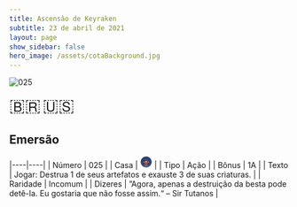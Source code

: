 ```yaml
---
title: Ascensão de Keyraken
subtitle: 23 de abril de 2021
layout: page
show_sidebar: false
hero_image: /assets/cotaBackground.jpg
---
```


![025](https://cards-keyforge.s3.eu-north-1.amazonaws.com/media/pt/rotk/025.png)

<span title="Português" style="font-size: 32px;cursor: pointer;" onclick="javascript:document.querySelector('img[alt=\'025\']').src=document.querySelector('img[alt=\'025\']').src.replace(/media\/[^/]+/, 'media/pt')">🇧🇷</span>
<span title="English" style="font-size: 32px;cursor: pointer;" onclick="javascript:document.querySelector('img[alt=\'025\']').src=document.querySelector('img[alt=\'025\']').src.replace(/media\/[^/]+/, 'media/en')">🇺🇸</span>

## Emersão

|----|----|
| Número | 025 |
| Casa | ![Keyraken](https://raw.githubusercontent.com/cardsofkeyforge/cardsofkeyforge.github.io/master/rotk/keyraken.png "Keyraken") |
| Tipo | Ação |
| Bônus | 1A |
| Texto | Jogar: Destrua 1 de seus artefatos e exauste 3 de suas criaturas. |
| Raridade | Incomum |
| Dizeres | ”Agora, apenas a destruição da besta pode detê-la. Eu gostaria que não fosse assim.“ – Sir Tutanos |
